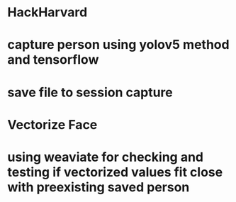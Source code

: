 # HackHarvard

# capture person using yolov5 method and tensorflow
# save file to session capture
# Vectorize Face
# using weaviate for checking and testing if vectorized values fit close with preexisting saved person
